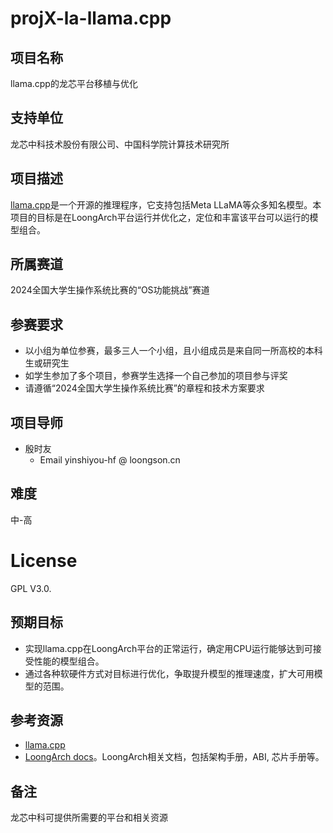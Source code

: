 # projX-la-llama.cpp

## 项目名称

llama.cpp的龙芯平台移植与优化

## 支持单位

龙芯中科技术股份有限公司、中国科学院计算技术研究所

## 项目描述

[llama.cpp](https://github.com/ggerganov/llama.cpp)是一个开源的推理程序，它支持包括Meta LLaMA等众多知名模型。本项目的目标是在LoongArch平台运行并优化之，定位和丰富该平台可以运行的模型组合。

## 所属赛道

2024全国大学生操作系统比赛的“OS功能挑战”赛道

## 参赛要求

* 以小组为单位参赛，最多三人一个小组，且小组成员是来自同一所高校的本科生或研究生
* 如学生参加了多个项目，参赛学生选择一个自己参加的项目参与评奖
* 请遵循“2024全国大学生操作系统比赛”的章程和技术方案要求

## 项目导师

* 殷时友
    - Email  yinshiyou-hf @ loongson.cn

## 难度

中-高

# License

GPL V3.0.

## 预期目标

* 实现llama.cpp在LoongArch平台的正常运行，确定用CPU运行能够达到可接受性能的模型组合。
* 通过各种软硬件方式对目标进行优化，争取提升模型的推理速度，扩大可用模型的范围。

## 参考资源

* [llama.cpp](https://github.com/ggerganov/llama.cpp) 
* [LoongArch docs](https://github.com/loongson/LoongArch-Documentation)。LoongArch相关文档，包括架构手册，ABI, 芯片手册等。

## 备注

龙芯中科可提供所需要的平台和相关资源
